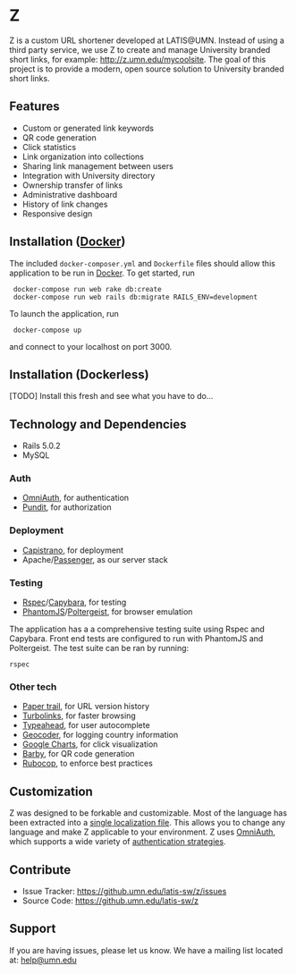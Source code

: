 # Z

Z is a custom URL shortener developed at LATIS@UMN. Instead of using a third party service, we use Z to create and manage University branded short links, for example: http://z.umn.edu/mycoolsite. The goal of this project is to provide a modern, open source solution to University branded short links.

## Features

- Custom or generated link keywords
- QR code generation
- Click statistics
- Link organization into collections
- Sharing link management between users
- Integration with University directory
- Ownership transfer of links
- Administrative dashboard
- History of link changes
- Responsive design

## Installation ([Docker](https://www.docker.com))

The included `docker-composer.yml` and `Dockerfile` files should allow this application to be run in [Docker](https://www.docker.com). To get started, run

	 docker-compose run web rake db:create 
	 docker-compose run web rails db:migrate RAILS_ENV=development
 
 To launch the application, run 
 
	 docker-compose up 
	 
 and connect to your localhost on port 3000.

## Installation (Dockerless) 
[TODO] Install this fresh and see what you have to do...

## Technology and Dependencies
- Rails 5.0.2
- MySQL

### Auth
- [OmniAuth](https://github.com/omniauth/omniauth), for authentication
- [Pundit](https://github.com/elabs/pundit), for authorization
### Deployment
- [Capistrano](https://github.com/capistrano/capistrano), for deployment
- Apache/[Passenger](https://github.com/phusion/passenger), as our server stack

### Testing
- [Rspec](https://github.com/rspec/rspec)/[Capybara](https://github.com/teamcapybara/capybara), for testing
- [PhantomJS](http://phantomjs.org)/[Poltergeist](https://github.com/teampoltergeist/poltergeist), for browser emulation

The application has a a comprehensive testing suite using Rspec and Capybara. Front end tests are configured to run with PhantomJS and Poltergeist. The test suite can be ran by running:
 
	rspec

### Other tech
- [Paper trail](https://github.com/airblade/paper_trail), for URL version history
- [Turbolinks](https://github.com/turbolinks/turbolinks), for faster browsing
- [Typeahead](https://github.com/twitter/typeahead.js/), for user autocomplete
- [Geocoder](https://github.com/alexreisner/geocoder), for logging country information
- [Google Charts](https://developers.google.com/chart/), for click visualization
- [Barby](https://github.com/toretore/barby), for QR code generation
- [Rubocop](https://github.com/bbatsov/rubocop), to enforce best practices 

## Customization
Z was designed to be forkable and customizable. Most of the language has been extracted into a [single localization file](https://github.umn.edu/latis-sw/z/blob/develop/config/locales/en.bootstrap.yml). This allows you to change any language and make Z applicable to your environment. Z uses [OmniAuth](https://github.com/omniauth/omniauth), which supports a wide variety of [authentication strategies](https://github.com/omniauth/omniauth/wiki/list-of-strategies). 

## Contribute

- Issue Tracker: https://github.umn.edu/latis-sw/z/issues
- Source Code: https://github.umn.edu/latis-sw/z

## Support

If you are having issues, please let us know.
We have a mailing list located at: help@umn.edu
